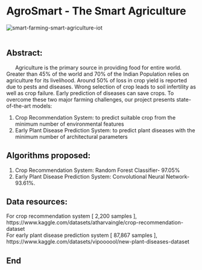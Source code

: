 # AgroSmart - The Smart Agriculture
![smart-farming-smart-agriculture-iot](https://github.com/BODDUSRIPAVAN/AgroSmart-The_Smart_Agriculture/assets/104664633/2574820f-c890-4ea5-a68e-93ebad70ff93)
<br>
<br>
<h2> Abstract: </h2>
&nbsp;&nbsp;&nbsp;&nbsp;&nbsp; Agriculture is the primary source in providing food for entire world. Greater than 45% of the world and 70% of the Indian Population relies on agriculture for its livelihood. Around 50% of loss in crop yield is reported due to pests and diseases. Wrong selection of crop leads to soil infertility as well as crop failure. Early prediction of diseases can save crops. To overcome these two major farming challenges, our project presents state-of-the-art models:
<ol>
  <li>Crop Recommendation System: to predict suitable crop from the minimum number of environmental features</li>
 <li> Early Plant Disease Prediction System: to predict plant diseases with the minimum number of architectural parameters</li>
</ol>
<h2> Algorithms proposed: </h2>
<ol>
  <li>Crop Recommendation System: Random Forest Classifier- 97.05%</li>
 <li> Early Plant Disease Prediction System: Convolutional Neural Network- 93.61%.</li>
</ol>
<h2>Data resources:</h2>
For crop recommendation system [ 2,200 samples ], https://www.kaggle.com/datasets/atharvaingle/crop-recommendation-dataset<br/>
For early plant disease prediction system [ 87,867 samples ], https://www.kaggle.com/datasets/vipoooool/new-plant-diseases-dataset <br/>
<h2>End</h2>
